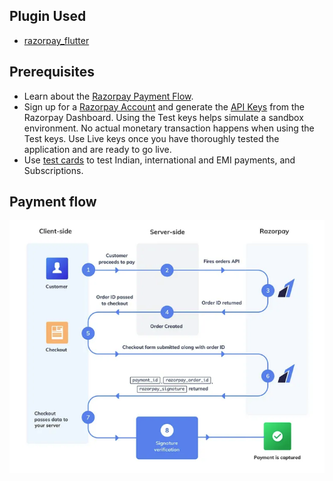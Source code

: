 ## Plugin Used
- [razorpay_flutter](https://pub.dev/packages/razorpay_flutter)

## Prerequisites
- Learn about the [Razorpay Payment Flow](https://razorpay.com/docs/payments/payment-gateway/how-it-works/).
- Sign up for a [Razorpay Account](https://accounts.razorpay.com/auth/?redirecturl=https%3A%2F%2Fdashboard.razorpay.com&auth_intent=login) and generate the [API Keys](https://razorpay.com/docs/payments/dashboard/account-settings/api-keys/#api-keys/) from the Razorpay Dashboard. Using the Test keys helps simulate a sandbox environment. No actual monetary transaction happens when using the Test keys. Use Live keys once you have thoroughly tested the application and are ready to go live.
- Use [test cards](https://razorpay.com/docs/payments/payments/test-card-details/) to test Indian, international and EMI payments, and Subscriptions.

## Payment flow 
![](https://github.com/jibin94/razorpay_payments/blob/main/payment_flow.png)

